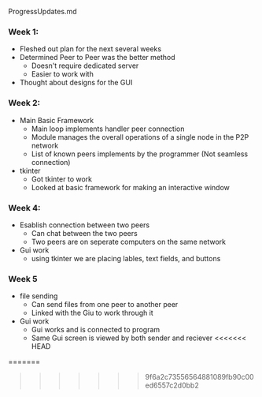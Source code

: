 ProgressUpdates.md
### Week 1: 
- Fleshed out plan for the next several weeks
- Determined Peer to Peer was the better method
	- Doesn't require dedicated server
	- Easier to work with
- Thought about designs for the GUI
### Week 2: 
- Main Basic Framework
	- Main loop implements handler peer connection
	- Module manages the overall operations of a single node in the P2P network
	- List of known peers implements by the programmer (Not seamless connection)
- tkinter
	- Got tkinter to work
	- Looked at basic framework for making an interactive window
### Week 4:
- Esablish connection between two peers
    - Can chat between the two peers 
    - Two peers are on seperate computers on the same network
- Gui work
    - using tkinter we are placing lables, text fields, and buttons
### Week 5
- file sending
    - Can send files from one peer to another peer
    - Linked with the Giu to work through it
- Gui work
    - Gui works and is connected to program
    - Same Gui screen is viewed by both sender and reciever
<<<<<<< HEAD
    
=======
    
>>>>>>> 9f6a2c73556564881089fb90c00ed6557c2d0bb2
